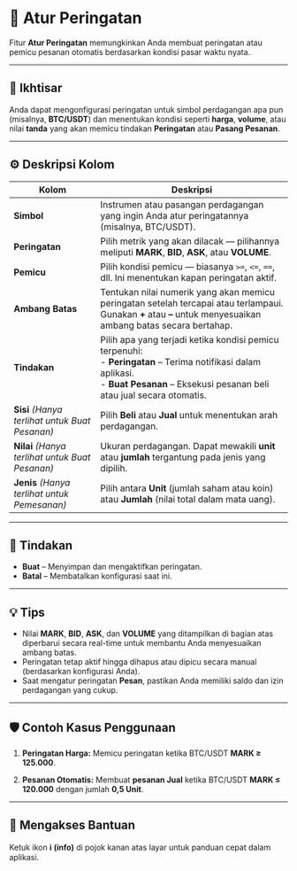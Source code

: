 # 🔔 Atur Peringatan

Fitur **Atur Peringatan** memungkinkan Anda membuat peringatan atau pemicu pesanan otomatis berdasarkan kondisi pasar waktu nyata.

---

## 🧭 Ikhtisar

Anda dapat mengonfigurasi peringatan untuk simbol perdagangan apa pun (misalnya, **BTC/USDT**) dan menentukan kondisi seperti **harga**, **volume**, atau nilai **tanda** yang akan memicu tindakan **Peringatan** atau **Pasang Pesanan**.

---

## ⚙️ Deskripsi Kolom

| **Kolom** | **Deskripsi** |
|------------|-----------------|
| **Simbol** | Instrumen atau pasangan perdagangan yang ingin Anda atur peringatannya (misalnya, BTC/USDT). |
| **Peringatan** | Pilih metrik yang akan dilacak — pilihannya meliputi **MARK**, **BID**, **ASK**, atau **VOLUME**. |
| **Pemicu** | Pilih kondisi pemicu — biasanya `>=`, `<=`, `==`, dll. Ini menentukan kapan peringatan aktif. |
| **Ambang Batas** | Tentukan nilai numerik yang akan memicu peringatan setelah tercapai atau terlampaui. Gunakan **+** atau **–** untuk menyesuaikan ambang batas secara bertahap. |
| **Tindakan** | Pilih apa yang terjadi ketika kondisi pemicu terpenuhi:<br> - **Peringatan** – Terima notifikasi dalam aplikasi.<br> - **Buat Pesanan** – Eksekusi pesanan beli atau jual secara otomatis. |
| **Sisi** *(Hanya terlihat untuk Buat Pesanan)* | Pilih **Beli** atau **Jual** untuk menentukan arah perdagangan. |
| **Nilai** *(Hanya terlihat untuk Buat Pesanan)* | Ukuran perdagangan. Dapat mewakili **unit** atau **jumlah** tergantung pada jenis yang dipilih. |
| **Jenis** *(Hanya terlihat untuk Pemesanan)* | Pilih antara **Unit** (jumlah saham atau koin) atau **Jumlah** (nilai total dalam mata uang). |

---

## 🧩 Tindakan

- **Buat** – Menyimpan dan mengaktifkan peringatan.
- **Batal** – Membatalkan konfigurasi saat ini.

---

## 💡 Tips

- Nilai **MARK**, **BID**, **ASK**, dan **VOLUME** yang ditampilkan di bagian atas diperbarui secara real-time untuk membantu Anda menyesuaikan ambang batas.
- Peringatan tetap aktif hingga dihapus atau dipicu secara manual (berdasarkan konfigurasi Anda).
- Saat mengatur peringatan **Pesan**, pastikan Anda memiliki saldo dan izin perdagangan yang cukup.

---

## 🛡️ Contoh Kasus Penggunaan

1. **Peringatan Harga:**
Memicu peringatan ketika BTC/USDT **MARK ≥ 125.000**.

2. **Pesanan Otomatis:**
Membuat **pesanan Jual** ketika BTC/USDT **MARK ≤ 120.000** dengan jumlah **0,5 Unit**.

---

## 🧭 Mengakses Bantuan

Ketuk ikon **ℹ️ (info)** di pojok kanan atas layar untuk panduan cepat dalam aplikasi.